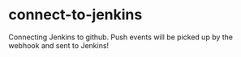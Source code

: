 # connect-to-jenkins

Connecting Jenkins to github.
Push events will be picked up by the webhook and sent to Jenkins!
